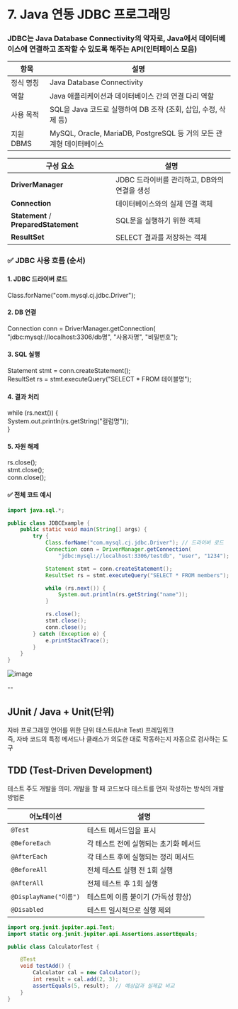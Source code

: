 # 7. Java 연동 JDBC 프로그래밍    
### JDBC는 Java Database Connectivity의 약자로, **Java에서 데이터베이스에 연결하고 조작할 수 있도록 해주는 API(인터페이스 모음)**

| 항목      | 설명                                                    |
| ------- | ----------------------------------------------------- |
| 정식 명칭   | Java Database Connectivity                            |
| 역할      | Java 애플리케이션과 데이터베이스 간의 연결 다리 역할                       |
| 사용 목적   | SQL을 Java 코드로 실행하여 DB 조작 (조회, 삽입, 수정, 삭제 등)           |
| 지원 DBMS | MySQL, Oracle, MariaDB, PostgreSQL 등 거의 모든 관계형 데이터베이스 |

| 구성 요소                                 | 설명                           |
| ------------------------------------- | ---------------------------- |
| **DriverManager**                     | JDBC 드라이버를 관리하고, DB와의 연결을 생성 |
| **Connection**                        | 데이터베이스와의 실제 연결 객체            |
| **Statement** / **PreparedStatement** | SQL문을 실행하기 위한 객체             |
| **ResultSet**                         | SELECT 결과를 저장하는 객체           |


### ✅ JDBC 사용 흐름 (순서)
####  1. JDBC 드라이버 로드
Class.forName("com.mysql.cj.jdbc.Driver");  
####  2. DB 연결
Connection conn = DriverManager.getConnection(  
    "jdbc:mysql://localhost:3306/db명", "사용자명", "비밀번호");  
####  3. SQL 실행
Statement stmt = conn.createStatement();  
ResultSet rs = stmt.executeQuery("SELECT * FROM 테이블명");  
####  4. 결과 처리
while (rs.next()) {    
    System.out.println(rs.getString("컬럼명"));    
}    
####  5. 자원 해제
rs.close();  
stmt.close();  
conn.close();  

#### ✅ 전체 코드 예시

```java
import java.sql.*;

public class JDBCExample {  
    public static void main(String[] args) {  
        try {  
            Class.forName("com.mysql.cj.jdbc.Driver"); // 드라이버 로드  
            Connection conn = DriverManager.getConnection(  
                "jdbc:mysql://localhost:3306/testdb", "user", "1234");  

            Statement stmt = conn.createStatement();
            ResultSet rs = stmt.executeQuery("SELECT * FROM members");

            while (rs.next()) {
                System.out.println(rs.getString("name"));
            }

            rs.close();
            stmt.close();
            conn.close();
        } catch (Exception e) {
            e.printStackTrace();
        }
    }
}
```

![image](https://github.com/user-attachments/assets/a00f71c6-d3ef-4b8a-8c2d-508c8124c839)

--
## JUnit / Java + Unit(단위)
자바 프로그래밍 언어를 위한 단위 테스트(Unit Test) 프레임워크  
즉, 자바 코드의 특정 메서드나 클래스가 의도한 대로 작동하는지 자동으로 검사하는 도구
## TDD	(Test-Driven Development)
테스트 주도 개발을 의미. 개발을 할 때 코드보다 테스트를 먼저 작성하는 방식의 개발 방법론

| 어노테이션                | 설명                    |
| -------------------- | --------------------- |
| `@Test`              | 테스트 메서드임을 표시          |
| `@BeforeEach`        | 각 테스트 전에 실행되는 초기화 메서드 |
| `@AfterEach`         | 각 테스트 후에 실행되는 정리 메서드  |
| `@BeforeAll`         | 전체 테스트 실행 전 1회 실행     |
| `@AfterAll`          | 전체 테스트 후 1회 실행        |
| `@DisplayName("이름")` | 테스트에 이름 붙이기 (가독성 향상)  |
| `@Disabled`          | 테스트 일시적으로 실행 제외       |

```java
import org.junit.jupiter.api.Test;
import static org.junit.jupiter.api.Assertions.assertEquals;

public class CalculatorTest {

    @Test
    void testAdd() {
        Calculator cal = new Calculator();
        int result = cal.add(2, 3);
        assertEquals(5, result);  // 예상값과 실제값 비교
    }
}
```

